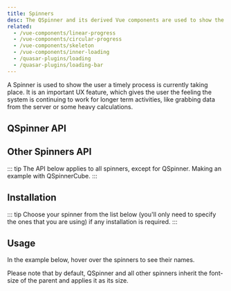 ```yaml
---
title: Spinners
desc: The QSpinner and its derived Vue components are used to show the user a timely process is currently taking place. It gives the user the feeling the system is continuing to work for longer term activities.
related:
  - /vue-components/linear-progress
  - /vue-components/circular-progress
  - /vue-components/skeleton
  - /vue-components/inner-loading
  - /quasar-plugins/loading
  - /quasar-plugins/loading-bar
---
```


A Spinner is used to show the user a timely process is currently taking place. It is an important UX feature, which gives the user the feeling the system is continuing to work for longer term activities, like grabbing data from the server or some heavy calculations.

## QSpinner API

<doc-api file="QSpinner" />

## Other Spinners API

::: tip
The API below applies to all spinners, except for QSpinner. Making an example with QSpinnerCube.
:::

<doc-api file="QSpinnerCube" />

## Installation
::: tip
Choose your spinner from the list below (you'll only need to specify the ones that you are using) if any installation is required.
:::

<doc-installation :components="[ 'QSpinner', 'QSpinnerAudio', 'QSpinnerBall', 'QSpinnerBars', 'QSpinnerBox', 'QSpinnerClock', 'QSpinnerComment', 'QSpinnerCube', 'QSpinnerDots', 'QSpinnerFacebook', 'QSpinnerGears', 'QSpinnerGrid', 'QSpinnerHearts', 'QSpinnerHourglass', 'QSpinnerInfinity', 'QSpinnerIos', 'QSpinnerOrbit', 'QSpinnerOval', 'QSpinnerPie', 'QSpinnerPuff', 'QSpinnerRadio', 'QSpinnerRings', 'QSpinnerTail' ]" />

## Usage

<doc-example title="QSpinner" file="QSpinner/Default" />

In the example below, hover over the spinners to see their names.

<doc-example title="Other spinners" file="QSpinner/Others" />

<doc-example title="Coloring" file="QSpinner/Color" />

Please note that by default, QSpinner and all other spinners inherit the font-size of the parent and applies it as its size.

<doc-example title="Size" file="QSpinner/Size" />

<doc-example title="Standard sizes" file="QSpinner/StandardSizes" />

